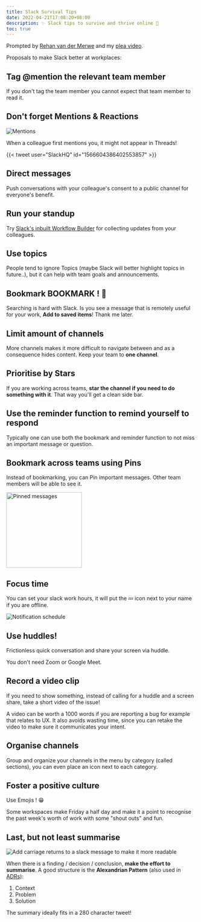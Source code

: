 ```yaml
---
title: Slack Survival Tips
date: 2022-04-21T17:08:20+08:00
description: ✨ Slack tips to survive and thrive online 🚀
toc: true
---
```


Prompted by [Rehan van der Merwe](https://www.linkedin.com/posts/rehan-van-der-merwe-600b40172_9-slack-tips-to-1-click-on-the-little-activity-6922430290078351360-M46f?utm_source=linkedin_share&utm_medium=member_desktop_web) and my [plea video](https://www.youtube.com/watch?v=bUpghvOCwhc).

Proposals to make Slack better at workplaces:

## Tag @mention the relevant team member

If you don't tag the team member you cannot expect that team member to read it.

## Don't forget Mentions & Reactions

<img src="https://i.imgur.com/6o31BXB.png" alt="Mentions">

When a colleague first mentions you, it might not appear in Threads!

{{< tweet user="SlackHQ" id="1566604386402553857" >}}

## Direct messages

Push conversations with your colleague's consent to a public channel for
everyone's benefit.

## Run your standup

Try [Slack's inbuilt Workflow
Builder](https://slack.com/help/articles/4412723137683-Set-up-a-daily-stand-up-in-a-channel)
for collecting updates from your colleagues.

## Use topics

People tend to ignore Topics (maybe Slack will better highlight topics in future..), but it can help with team goals and announcements.

## Bookmark BOOKMARK ! 🔖

Searching is hard with Slack. Is you see a message that is remotely useful for
your work, **Add to saved items**! Thank me later.

## Limit amount of channels

More channels makes it more difficult to navigate between and as a consequence
hides content. Keep your team to **one channel**.

## Prioritise by Stars

If you are working across teams, **star the channel if you need to do
something with it**. That way you'll get a clean side bar.

## Use the reminder function to remind yourself to respond

Typically one can use both the bookmark and reminder function to not miss an
important message or question.

## Bookmark across teams using Pins

Instead of bookmarking, you can Pin important messages. Other team members will
be able to see it.

<img width="200px" src="https://s.natalian.org/2022-04-29/pinned.jpeg" alt="Pinned messages">

## Focus time

You can set your slack work hours, it will put the 💤 icon next to your name
if you are offline.

<img src="https://s.natalian.org/2022-04-28/slack-notifications.png" alt="Notification schedule">

## Use huddles!

Frictionless quick conversation and share your screen via huddle.

You don't need Zoom or Google Meet.

## Record a video clip

If you need to show something, instead of calling for a huddle and a screen
share, take a short video of the issue!

A video can be worth a 1000 words if you are reporting a bug for example that
relates to UX. It also avoids wasting time, since you can retake the video to
make sure it communicates your intent.

## Organise channels

Group and organize your channels in the menu by category (called sections), you
can even place an icon next to each category.

## Foster a positive culture

Use Emojis ! 😁

Some workspaces make Friday a half day and make it a point to recognise the
past week's worth of work with some "shout outs" and fun.

## Last, but not least summarise

<img src="https://i.imgur.com/GiX1O7D.png" title="CMD+Return" alt="Add carriage returns to a slack message to make it more readable">

When there is a finding / decision / conclusion, **make the effort to summarise**. A good structure is the **Alexandrian Pattern** (also used in <a href="https://www.youtube.com/watch?v=MLojBHurMyk">ADRs</a>):

1. Context
2. Problem
3. Solution

The summary ideally fits in a 280 character tweet!

